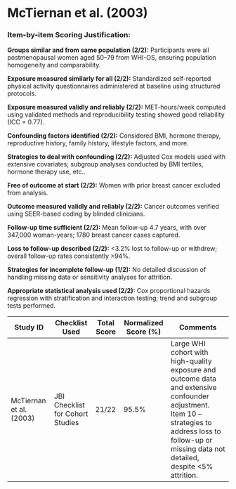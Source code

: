 # McTiernan et al. (2003)

### Item-by-item Scoring Justification:

**Groups similar and from same population (2/2):** Participants were all postmenopausal women aged 50–79 from WHI-OS, ensuring population homogeneity and comparability.

**Exposure measured similarly for all (2/2):** Standardized self-reported physical activity questionnaires administered at baseline using structured protocols.

**Exposure measured validly and reliably (2/2):** MET-hours/week computed using validated methods and reproducibility testing showed good reliability (ICC = 0.77).

**Confounding factors identified (2/2):** Considered BMI, hormone therapy, reproductive history, family history, lifestyle factors, and more.

**Strategies to deal with confounding (2/2):** Adjusted Cox models used with extensive covariates; subgroup analyses conducted by BMI tertiles, hormone therapy use, etc..

**Free of outcome at start (2/2):** Women with prior breast cancer excluded from analysis.

**Outcome measured validly and reliably (2/2):** Cancer outcomes verified using SEER-based coding by blinded clinicians.

**Follow-up time sufficient (2/2):** Mean follow-up 4.7 years, with over 347,000 woman-years; 1780 breast cancer cases captured.

**Loss to follow-up described (2/2):** <3.2% lost to follow-up or withdrew; overall follow-up rates consistently >94%.

**Strategies for incomplete follow-up (1/2):** No detailed discussion of handling missing data or sensitivity analyses for attrition.

**Appropriate statistical analysis used (2/2):** Cox proportional hazards regression with stratification and interaction testing; trend and subgroup tests performed.

| Study ID | Checklist Used | Total Score | Normalized Score (%) | Comments |
| --- | --- | --- | --- | --- |
| McTiernan et al. (2003) | JBI Checklist for Cohort Studies | 21/22 | 95.5% | Large WHI cohort with high-quality exposure and outcome data and extensive confounder adjustment. Item 10 – strategies to address loss to follow-up or missing data not detailed, despite <5% attrition. |
